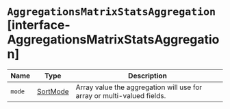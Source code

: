 # `AggregationsMatrixStatsAggregation` [interface-AggregationsMatrixStatsAggregation]

| Name | Type | Description |
| - | - | - |
| `mode` | [SortMode](./SortMode.md) | Array value the aggregation will use for array or multi-valued fields. |
